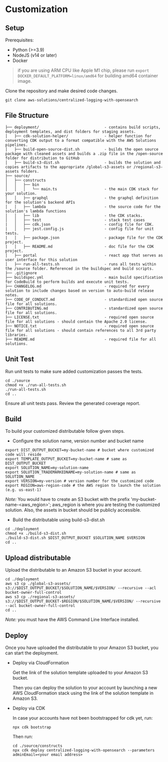 # Customization

## Setup

Prerequisites: 

- Python (>=3.9)
- NodeJS (v14 or later)
- Docker

> if you are using ARM CPU like Apple M1 chip, please run `export DOCKER_DEFAULT_PLATFORM=linux/amd64` for building amd64 container image.

Clone the repository and make desired code changes.

```
git clone aws-solutions/centralized-logging-with-opensearch
```


## File Structure

```
├── deployment/                             - contains build scripts, deployment templates, and dist folders for staging assets.
│   ├── cdk-solution-helper/                - helper function for converting CDK output to a format compatible with the AWS Solutions pipelines.
│   ├── build-open-source-dist.sh           - builds the open source package with cleaned assets and builds a .zip file in the /open-source folder for distribution to GitHub
│   ├── build-s3-dist.sh                    - builds the solution and copies artifacts to the appropriate /global-s3-assets or /regional-s3-assets folders.
├── source/
│   ├── constructs
│   │   ├── bin
│   │   │   └── main.ts                     - the main CDK stack for your solution.
│   │   ├── graphql                         - the graphql definition for the solution's backend APIs
│   │   ├── lambda                          - the source code for the solution's lambda functions
│   │   ├── lib                             - the CDK stacks.
│   │   ├── test                            - stack test cases
|   │   ├── cdk.json                        - config file for CDK.
|   │   ├── jest.config.js                  - config file for unit tests.
|   │   ├── package.json                    - package file for the CDK project.
|   │   ├── README.md                       - doc file for the CDK project.
│   ├── portal                              - react app that serves as user interface for this solution
│   ├── run-all-tests.sh                    - runs all tests within the /source folder. Referenced in the buildspec and build scripts.
├── .gitignore
├── buildspec.yml                           - main build specification for CodeBuild to perform builds and execute unit tests.
├── CHANGELOG.md                            - required for every solution to include changes based on version to auto-build release notes.
├── CODE_OF_CONDUCT.md                      - standardized open source file for all solutions.
├── CONTRIBUTING.md                         - standardized open source file for all solutions.
├── LICENSE.txt                             - required open source file for all solutions - should contain the Apache 2.0 license.
├── NOTICE.txt                              - required open source file for all solutions - should contain references to all 3rd party libraries.
├── README.md                               - required file for all solutions.
```

## Unit Test

Run unit tests to make sure added customization passes the tests.

```
cd ./source
chmod +x ./run-all-tests.sh
./run-all-tests.sh
cd ..
```

Ensure all unit tests pass. Review the generated coverage report.

## Build

To build your customized distributable follow given steps.

- Configure the solution name, version number and bucket name

```
export DIST_OUTPUT_BUCKET=my-bucket-name # bucket where customized code will reside
export TEMPLATE_OUTPUT_BUCKET=my-bucket-name # same as DIST_OUTPUT_BUCKET
export SOLUTION_NAME=my-solution-name
export SOLUTION_TRADEMARKEDNAME=my-solution-name # same as SOLUTION_NAME
export VERSION=my-version # version number for the customized code
export REGION=aws-region-code # the AWS region to launch the solution (e.g. us-east-1)
```

_Note:_ You would have to create an S3 bucket with the prefix 'my-bucket-name-<aws_region>'; aws_region is where you are testing the customized solution. Also, the assets in bucket should be publicly accessible.

- Build the distributable using build-s3-dist.sh

```
cd ./deployment
chmod +x ./build-s3-dist.sh
./build-s3-dist.sh $DIST_OUTPUT_BUCKET $SOLUTION_NAME $VERSION
cd ..
```


## Upload distributable

Upload the distributable to an Amazon S3 bucket in your account. 

```
cd ./deployment
aws s3 cp ./global-s3-assets/ s3://$DIST_OUTPUT_BUCKET/$SOLUTION_NAME/$VERSION/ --recursive --acl bucket-owner-full-control
aws s3 cp ./regional-s3-assets/ s3://$DIST_OUTPUT_BUCKET-$REGION/$SOLUTION_NAME/$VERSION/ --recursive --acl bucket-owner-full-control
cd ..
```

_Note:_ you must have the AWS Command Line Interface installed.


## Deploy

Once you have uploaded the distributable to your Amazon S3 bucket, you can start the deployment.

- Deploy via CloudFormation

    Get the link of the solution template uploaded to your Amazon S3 bucket.

    Then you can deploy the solution to your account by launching a new AWS CloudFormation stack using the link of the solution template in Amazon S3.

- Deploy via CDK

    In case your accounts have not been bootstrapped for cdk yet, run:

    ```
    npx cdk bootstrap
    ```

    Then run:
    ```
    cd ./source/constructs
    npx cdk deploy centralized-logging-with-opensearch --parameters adminEmail=<your email address>
    ```

